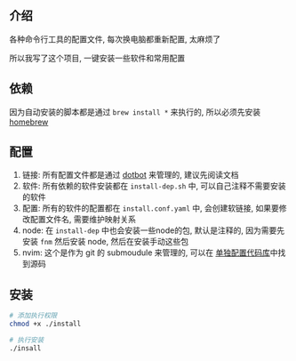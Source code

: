 ## 介绍

各种命令行工具的配置文件, 每次换电脑都重新配置, 太麻烦了

所以我写了这个项目, 一键安装一些软件和常用配置

## 依赖

因为自动安装的脚本都是通过 `brew install *` 来执行的, 所以必须先安装 [homebrew](https://brew.sh/)

## 配置

1. 链接: 所有配置文件都是通过 [dotbot](https://github.com/anishathalye/dotbot) 来管理的, 建议先阅读文档
2. 软件: 所有依赖的软件安装都在 `install-dep.sh` 中, 可以自己注释不需要安装的软件
3. 配置: 所有的软件的配置都在 `install.conf.yaml` 中, 会创建软链接, 如果要修改配置文件名, 需要维护映射关系
4. node: 在 `install-dep` 中也会安装一些node的包, 默认是注释的, 因为需要先安装 `fnm` 然后安装 node, 然后在安装手动这些包
5. nvim: 这个是作为 git 的 submoudule 来管理的, 可以在 [单独配置代码库](https://github.com/liaohui5/nvim)中找到源码

## 安装

```sh
# 添加执行权限
chmod +x ./install

# 执行安装
./insall
```
